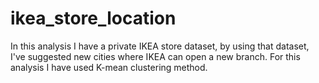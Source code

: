 # ikea_store_location #

In this analysis I have a private IKEA store dataset, by using that dataset, I've suggested new cities where IKEA can open a new branch.
For this analysis I have used K-mean clustering method.
